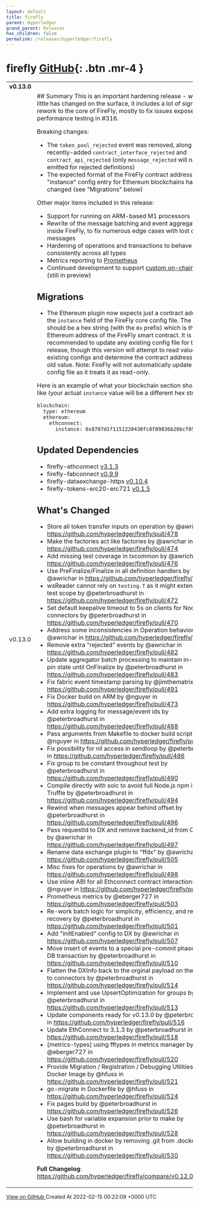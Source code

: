 ```yaml
---
layout: default
title: firefly
parent: Hyperledger
grand_parent: Releases
has_children: false
permalink: /releases/hyperledger/firefly
---
```


# firefly <span class="fs-3 right-align">[GitHub](https://github.com/hyperledger/firefly){: .btn .mr-4 }</span>


<div>
    <table>
        <tr>
            <td colspan="2">
                <b>
                    v0.13.0
                </b>
            </td>
        </tr>
        <tr>
            <td>
                <span class="chip">
                    v0.13.0
                </span>
            </td>
            <td>
                ## Summary
This is an important hardening release - while very little has changed on the surface, it includes a lot of significant rework to the core of FireFly, mostly to fix issues exposed by the performance testing in #316.

Breaking changes:
* The `token_pool_rejected` event was removed, along with the recently-added `contract_interface_rejected` and `contract_api_rejected` (only `message_rejected` will now be emitted for rejected definitions)
* The expected format of the FireFly contract address in the "instance" config entry for Ethereum blockchains has changed (see "Migrations" below)

Other major items included in this release:
* Support for running on ARM-based M1 processors
* Rewrite of the message batching and event aggregation logic inside FireFly, to fix numerous edge cases with lost or hung messages
* Hardening of operations and transactions to behave more consistently across all types
* Metrics reporting to [Prometheus](https://prometheus.io)
* Continued development to support [custom on-chain logic](https://github.com/hyperledger/firefly-fir/pull/2) (still in preview)

## Migrations
* The Ethereum plugin now expects just a contract address in the `instance` field of the FireFly core config file. The value should be a hex string (with the `0x` prefix) which is the Ethereum address of the FireFly smart contract. It is recommended to update any existing config file for this release, though this version will attempt to read values from existing configs and determine the contract address from the old value. Note: FireFly will not automatically update the config file as it treats it as read-only.

Here is an example of what your blockchain section should look like (your actual `instance` value will be a different hex string):
```
blockchain:
  type: ethereum
  ethereum:
    ethconnect:
      instance: 0x8707d1f1151220430fc8f89836b20bcf05d6eb41
```

## Updated Dependencies

* firefly-ethconnect [v3.1.3](https://github.com/hyperledger/firefly-ethconnect/releases/tag/v3.1.3)
* firefly-fabconnect [v0.9.9](https://github.com/hyperledger/firefly-fabconnect/releases/tag/v0.9.9)
* firefly-dataexchange-https [v0.10.4](https://github.com/hyperledger/firefly-dataexchange-https/releases/tag/v0.10.4)
* firefly-tokens-erc20-erc721 [v0.1.5](https://github.com/hyperledger/firefly-tokens-erc20-erc721/releases/tag/v0.1.5)

## What's Changed
* Store all token transfer inputs on operation by @awrichar in https://github.com/hyperledger/firefly/pull/478
* Make the factories act like factories by @awrichar in https://github.com/hyperledger/firefly/pull/474
* Add missing test coverage in txcommon by @awrichar in https://github.com/hyperledger/firefly/pull/476
* Use PreFinalize/Finalize in all definition handlers by @awrichar in https://github.com/hyperledger/firefly/pull/475
* wsReader cannot rely on `testing.T` as it might extend past test scope by @peterbroadhurst in https://github.com/hyperledger/firefly/pull/472
* Set default keepalive timeout to 5s on clients for Node.js connectors by @peterbroadhurst in https://github.com/hyperledger/firefly/pull/470
* Address some inconsistencies in Operation behavior by @awrichar in https://github.com/hyperledger/firefly/pull/480
* Remove extra "rejected" events by @awrichar in https://github.com/hyperledger/firefly/pull/482
* Update aggregator batch processing to maintain in-memory pin state until OnFinalize by @peterbroadhurst in https://github.com/hyperledger/firefly/pull/483
* Fix fabric event timestamp parsing by @jimthematrix in https://github.com/hyperledger/firefly/pull/491
* Fix Docker build on ARM by @nguyer in https://github.com/hyperledger/firefly/pull/473
* Add extra logging for message/event ids by @peterbroadhurst in https://github.com/hyperledger/firefly/pull/488
* Pass arguments from Makefile to docker build script by @nguyer in https://github.com/hyperledger/firefly/pull/495
* Fix possibility for nil access in sendloop by @peterbroadhurst in https://github.com/hyperledger/firefly/pull/486
* Fix group to be constant throughout test by @peterbroadhurst in https://github.com/hyperledger/firefly/pull/490
* Compile directly with solc to avoid full Node.js npm install of Truffle by @peterbroadhurst in https://github.com/hyperledger/firefly/pull/494
* Rewind when messages appear behind offset by @peterbroadhurst in https://github.com/hyperledger/firefly/pull/496
* Pass requestId to DX and remove backend_id from Operation by @awrichar in https://github.com/hyperledger/firefly/pull/497
* Rename data exchange plugin to "ffdx" by @awrichar in https://github.com/hyperledger/firefly/pull/505
* Misc fixes for operations by @awrichar in https://github.com/hyperledger/firefly/pull/498
* Use inline ABI for all Ethconnect contract interactions by @nguyer in https://github.com/hyperledger/firefly/pull/502
* Prometheus metrics by @eberger727 in https://github.com/hyperledger/firefly/pull/503
* Re-work batch logic for simplicity, efficiency, and restart recovery by @peterbroadhurst in https://github.com/hyperledger/firefly/pull/501
* Add "initEnabled" config to DX by @awrichar in https://github.com/hyperledger/firefly/pull/507
* Move insert of events to a special pre-commit phase of the DB transaction by @peterbroadhurst in https://github.com/hyperledger/firefly/pull/510
* Flatten the DXInfo back to the orginal payload on the ffdx API to connectors by @peterbroadhurst in https://github.com/hyperledger/firefly/pull/514
* Implement and use UpsertOptimization for groups by @peterbroadhurst in https://github.com/hyperledger/firefly/pull/513
* Update components ready for v0.13.0 by @peterbroadhurst in https://github.com/hyperledger/firefly/pull/516
* Update EthConnect to 3.1.3 by @peterbroadhurst in https://github.com/hyperledger/firefly/pull/518
* [metrics-types] using fftypes in metrics manager by @eberger727 in https://github.com/hyperledger/firefly/pull/520
* Provide Migration / Registration / Debugging Utilities in Docker Image by @hfuss in https://github.com/hyperledger/firefly/pull/521
* go-migrate in Dockerfile by @hfuss in https://github.com/hyperledger/firefly/pull/524
* Fix pages build by @peterbroadhurst in https://github.com/hyperledger/firefly/pull/526
* Use bash for variable expansion prior to make by @peterbroadhurst in https://github.com/hyperledger/firefly/pull/528
* Allow building in docker by removing .git from .dockerignore by @peterbroadhurst in https://github.com/hyperledger/firefly/pull/530


**Full Changelog**: https://github.com/hyperledger/firefly/compare/v0.12.0...v0.13.0
            </td>
        </tr>
    </table>
    <a href="https://github.com/hyperledger/firefly/releases/tag/v0.13.0" class=".btn">
        View on GitHub
    </a>
    <span class="right-align">
        Created At 2022-02-15 00:22:09 +0000 UTC
    </span>
</div>

